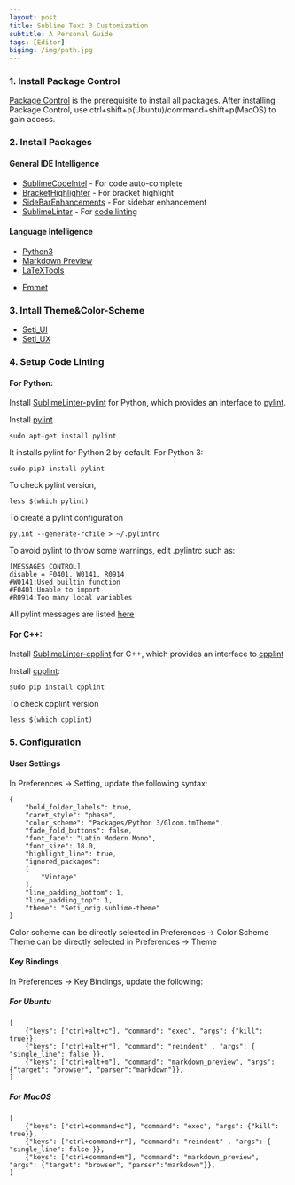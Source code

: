 ```yaml
---
layout: post
title: Sublime Text 3 Customization
subtitle: A Personal Guide 
tags: [Editor]
bigimg: /img/path.jpg
---
```



### 1. Install Package Control
[Package Control](https://packagecontrol.io/) is the prerequisite to install all packages. After installing Package Control, use ctrl+shift+p(Ubuntu)/command+shift+p(MacOS) to gain access.

### 2. Install Packages

#### General IDE Intelligence
* [SublimeCodeIntel](https://packagecontrol.io/packages/SublimeCodeIntel) - For code auto-complete
* [BracketHighlighter](https://packagecontrol.io/packages/BracketHighlighter) - For bracket highlight
* [SideBarEnhancements](https://packagecontrol.io/packages/SideBarEnhancements) - For sidebar enhancement
* [SublimeLinter](https://packagecontrol.io/packages/SublimeLinter) - For [code linting](http://stackoverflow.com/questions/8503559/what-is-linting)

#### Language Intelligence
* [Python3](https://packagecontrol.io/packages/Python%203)
* [Markdown Preview](https://packagecontrol.io/packages/Markdown%20Preview)
* [LaTeXTools](https://packagecontrol.io/packages/LaTeXTools)
<!--* [LaTeXing](https://packagecontrol.io/packages/LaTeXing)(less popular)-->
* [Emmet](https://packagecontrol.io/packages/Emmet)

### 3. Intall Theme&Color-Scheme 
* [Seti_UI](https://packagecontrol.io/packages/Seti_UI)
* [Seti_UX](https://packagecontrol.io/packages/Seti_UX)
<!--* [Theme - Soda](https://packagecontrol.io/packages/Theme%20-%20Soda)-->
<!--* [Material Theme](https://packagecontrol.io/packages/Material%20Theme)-->
<!--* [Tomorrow Color Schemes](https://packagecontrol.io/packages/Tomorrow%20Color%20Schemes)-->
### 4. Setup Code Linting

#### For Python:

Install [Sublime​Linter-pylint](https://packagecontrol.io/packages/SublimeLinter-pylint) for Python, which provides an interface to [pylint](https://www.pylint.org/). 

Install [pylint](https://www.pylint.org/)

```shell
sudo apt-get install pylint
```
It installs pylint for Python 2 by default. For Python 3:

```shell
sudo pip3 install pylint
```

To check pylint version,

```shell
less $(which pylint)
```

To create a pylint configuration

```shell
pylint --generate-rcfile > ~/.pylintrc
```

To avoid pylint to throw some warnings, edit .pylintrc such as:

```shell
[MESSAGES CONTROL]
disable = F0401, W0141, R0914
#W0141:Used builtin function
#F0401:Unable to import
#R0914:Too many local variables
```

All pylint messages are listed [here](http://pylint-messages.wikidot.com/)

#### For C++:
Install [SublimeLinter-cpplint](https://github.com/SublimeLinter/SublimeLinter-cpplint) for C++, which provides an interface to [cpplint](https://pypi.python.org/pypi/cpplint)

Install [cpplint](https://pypi.python.org/pypi/cpplint):

```shell
sudo pip install cpplint
```

To check cpplint version

```shell
less $(which cpplint)
```

### 5. Configuration

#### User Settings
In Preferences -> Setting, update the following syntax:

```shell
{
	"bold_folder_labels": true,
	"caret_style": "phase",
	"color_scheme": "Packages/Python 3/Gloom.tmTheme",
	"fade_fold_buttons": false,
	"font_face": "Latin Modern Mono",
	"font_size": 18.0,
	"highlight_line": true,
	"ignored_packages":
	[
		"Vintage"
	],
	"line_padding_bottom": 1,
	"line_padding_top": 1,
	"theme": "Seti_orig.sublime-theme"
}
```
Color scheme can be directly selected in Preferences -> Color Scheme
Theme can be directly selected in Preferences -> Theme

#### Key Bindings

In Preferences -> Key Bindings, update the following:

##### For Ubuntu

```shell
[
	{"keys": ["ctrl+alt+c"], "command": "exec", "args": {"kill": true}},
	{"keys": ["ctrl+alt+r"], "command": "reindent" , "args": { "single_line": false }},
	{"keys": ["ctrl+alt+m"], "command": "markdown_preview", "args": {"target": "browser", "parser":"markdown"}},
]
```

##### For MacOS

```shell
[
	{"keys": ["ctrl+command+c"], "command": "exec", "args": {"kill": true}},
	{"keys": ["ctrl+command+r"], "command": "reindent" , "args": { "single_line": false }},
	{"keys": ["ctrl+command+m"], "command": "markdown_preview", "args": {"target": "browser", "parser":"markdown"}},
]
```